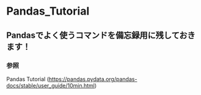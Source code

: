 # Pandas_Tutorial
## Pandasでよく使うコマンドを備忘録用に残しておきます！


### 参照
Pandas Tutorial (https://pandas.pydata.org/pandas-docs/stable/user_guide/10min.html)



